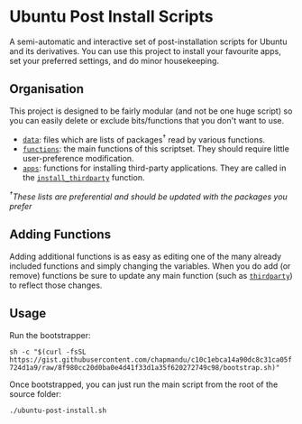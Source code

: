 Ubuntu Post Install Scripts
===========================

A semi-automatic and interactive set of post-installation scripts for Ubuntu and its derivatives. You can use this project to install your favourite apps, set your preferred settings, and do minor housekeeping.

## Organisation

This project is designed to be fairly modular (and not be one huge script) so you can easily delete or exclude bits/functions that you don't want to use.

 * [`data`](/data): files which are lists of packages<sup>&dagger;</sup> read by various functions.
 * [`functions`](/functions): the main functions of this scriptset. They should require little user-preference modification.
 * [`apps`](/functions/apps): functions for installing third-party applications. They are called in the [`install_thirdparty`](/functions/install_thirdparty) function.

*<sup>&dagger;</sup>These lists are preferential and should be updated with the packages you prefer*

## Adding Functions

Adding additional functions is as easy as editing one of the many already included functions and simply changing the variables. When you do add (or remove) functions be sure to update any main function (such as [`thirdparty`](/functions/thirdparty)) to reflect those changes.

## Usage

Run the bootstrapper:

`sh -c "$(curl -fsSL https://gist.githubusercontent.com/chapmandu/c10c1ebca14a90dc8c31ca05f724d1a9/raw/8f980cc20d0ba0e4d41f33d1a35f620272749c98/bootstrap.sh)"`

Once bootstrapped, you can just run the main script from the root of the source folder:

    ./ubuntu-post-install.sh
